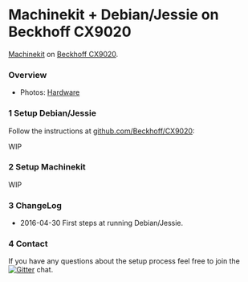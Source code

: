 # Machinekit + Debian/Jessie on Beckhoff CX9020

[Machinekit](http://www.machinekit.io/) on [Beckhoff CX9020](http://www.beckhoff.de/english.asp?embedded_pc/cx9020.htm).
 
### Overview

* Photos: [Hardware](https://goo.gl/photos/585GqHfQPs7fCpV87)

### 1 Setup Debian/Jessie

Follow the instructions at [github.com/Beckhoff/CX9020](https://github.com/Beckhoff/CX9020):

WIP

### 2 Setup Machinekit

WIP

### 3 ChangeLog

* 2016-04-30 First steps at running Debian/Jessie.

### 4 Contact

If you have any questions about the setup process feel free to join the [![Gitter](https://badges.gitter.im/koppi/mk.svg)](https://gitter.im/koppi/mk?utm_source=badge&utm_medium=badge&utm_campaign=pr-badge&utm_content=badge) chat.
